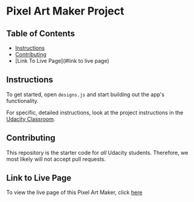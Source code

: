 # Pixel Art Maker Project

## Table of Contents

* [Instructions](#instructions)
* [Contributing](#contributing)
* [Link To Live Page](#link to live page)

## Instructions

To get started, open `designs.js` and start building out the app's functionality.

For specific, detailed instructions, look at the project instructions in the [Udacity Classroom](https://classroom.udacity.com/me).

## Contributing

This repository is the starter code for _all_ Udacity students. Therefore, we most likely will not accept pull requests.

## Link to Live Page

To view the live page of this Pixel Art Maker, click [here](http://FrancesAkor.github.io/)
